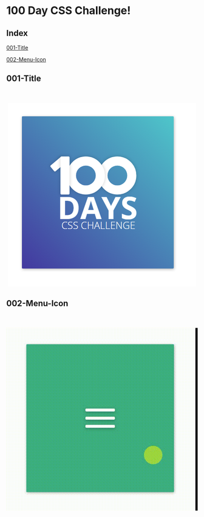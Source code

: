 # 100 Day CSS Challenge!

## Index

[001-Title](#001-title)

[002-Menu-Icon](#002-menu-icon)

## 001-Title
<p align="center">
  <br><br>
  <img src="https://github.com/Jyotsna-Singh/100-Days-Of-CSS/blob/master/001-Title/img/title.PNG" />
</p>

## 002-Menu-Icon
<p align="center">
  <br><br>
  <img src="https://github.com/Jyotsna-Singh/100-Days-Of-CSS/blob/master/002-Menu/img/demo.gif" />
</p>

